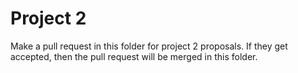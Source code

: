 # Project 2
Make a pull request in this folder for project 2 proposals. If they get accepted, then the pull request will 
be merged in this folder. 